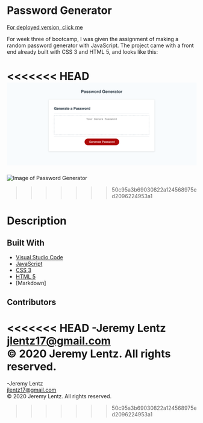 # Password Generator

[For deployed version, click me](https://jlentz17.github.io/passwordGenerator/)

For week three of bootcamp, I was given the assignment of making a random password generator with JavaScript. The project came with a front end already built with CSS 3 and HTML 5, and looks like this:

<<<<<<< HEAD
![Image of Password Generator](./assets/img/passwordGenerator.png)
=======
![Image of Password Generator](./assets/img/passwordGenerator.png]
)
>>>>>>> 50c95a3b69030822a124568975ed2096224953a1

# Description 


## Built With

* [Visual Studio Code](https://code.visualstudio.com/)
* [JavaScript](https://developer.mozilla.org/en-US/docs/Web/JavaScript)
* [CSS 3](https://developer.mozilla.org/en-US/docs/Web/CSS)
* [HTML 5](https://developer.mozilla.org/en-US/docs/Web/Guide/HTML/HTML5)
* [Markdown]


## Contributors

<<<<<<< HEAD
-Jeremy Lentz <br> <jlentz17@gmail.com> <br> &copy; 2020 Jeremy Lentz. All rights reserved.
=======
-Jeremy Lentz <br> <jlentz17@gmail.com> <br> &copy; 2020 Jeremy Lentz. All rights reserved.

>>>>>>> 50c95a3b69030822a124568975ed2096224953a1
